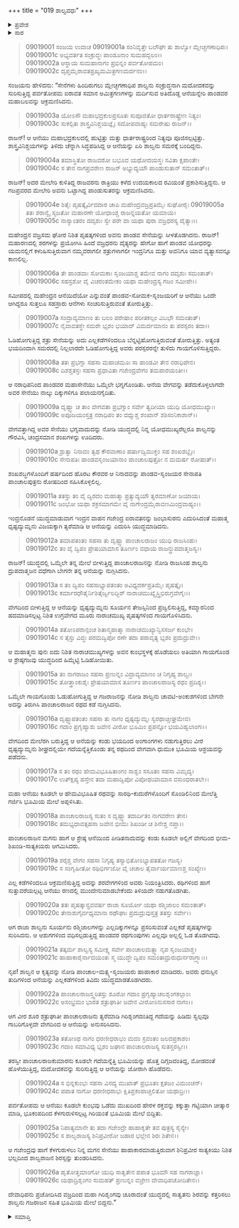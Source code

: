 +++
title = "019 ಶಾಲ್ವವಧಃ"
+++

<details><summary>ಪ್ರವೇಶ</summary>


।।   ಓಂ ಓಂ ನಮೋ ನಾರಾಯಣಾಯ।।   ಶ್ರೀ ವೇದವ್ಯಾಸಾಯ ನಮಃ ।।

ಶ್ರೀ ಕೃಷ್ಣದ್ವೈಪಾಯನ ವೇದವ್ಯಾಸ ವಿರಚಿತ  

**ಶ್ರೀ ಮಹಾಭಾರತ**

**ಶಲ್ಯ ಪರ್ವ**

**ಹ್ರದಪ್ರವೇಶ ಪರ್ವ**

**ಅಧ್ಯಾಯ 19**

</details>

<details><summary>ಸಾರ</summary>

ಮ್ಲೇಚ್ಛ ಗಣಾಧಿಪ ಶಾಲ್ವನ ಯುದ್ಧ (1-10). ಧೃಷ್ಟದ್ಯುಮ್ನನು ಶಾಲ್ವನ ಆನೆಯನ್ನು ಸಂಹರಿಸಿದುದು (11-24). ಸಾತ್ಯಕಿಯಿಂದ ಶಾಲ್ವನ ವಧೆ (25-26).


</details>



> 09019001 ಸಂಜಯ ಉವಾಚ
09019001a ಸಂನಿವೃತ್ತೇ ಬಲೌಘೇ ತು ಶಾಲ್ವೋ ಮ್ಲೇಚ್ಚಗಣಾಧಿಪಃ।   
09019001c ಅಭ್ಯವರ್ತತ ಸಂಕ್ರುದ್ಧಃ ಪಾಂಡೂನಾಂ ಸುಮಹದ್ಬಲಂ।।   
09019002a ಆಸ್ಥಾಯ ಸುಮಹಾನಾಗಂ ಪ್ರಭಿನ್ನಂ ಪರ್ವತೋಪಮಂ।   
09019002c ದೃಪ್ತಮೈರಾವತಪ್ರಖ್ಯಮಮಿತ್ರಗಣಮರ್ದನಂ।।

ಸಂಜಯನು ಹೇಳಿದನು: “ಸೇನೆಗಳು ಹಿಂದಿರುಗಲು ಮ್ಲೇಚ್ಛಗಣಾಧಿಪ ಶಾಲ್ವನು ಸಂಕ್ರುದ್ಧನಾಗಿ ಮದೋದಕವನ್ನು ಸುರಿಸುತ್ತಿದ್ದ ಪರ್ವತೋಪಮ ಐರಾವತ ಸಮಾನ ಅಮಿತ್ರಗಣಗಳನ್ನು ಮರ್ದಿಸುವ ಅತಿದೊಡ್ಡ ಆನೆಯನ್ನೇರಿ ಪಾಂಡವರ ಮಹಾಬಲವನ್ನು ಆಕ್ರಮಣಿಸಿದನು.

> 09019003a ಯೋಽಸೌ ಮಹಾಭದ್ರಕುಲಪ್ರಸೂತಃ
	ಸುಪೂಜಿತೋ ಧಾರ್ತರಾಷ್ಟ್ರೇಣ ನಿತ್ಯಂ।   
> 09019003c ಸುಕಲ್ಪಿತಃ ಶಾಸ್ತ್ರವಿನಿಶ್ಚಯಜ್ಞೈಃ
	ಸದೋಪವಾಹ್ಯಃ ಸಮರೇಷು ರಾಜನ್।।   

ರಾಜನ್! ಆ ಆನೆಯು ಮಹಾಭದ್ರಕುಲದಲ್ಲಿ ಹುಟ್ಟಿತ್ತು ಮತ್ತು ಧಾರ್ತರಾಷ್ಟ್ರರಿಂದ ನಿತ್ಯವೂ ಪೂಜಿಸಲ್ಪಟ್ಟಿತ್ತು. ಶಾಸ್ತ್ರವಿನಿಶ್ಚಯಗಳನ್ನು ತಿಳಿದು ಚೆನ್ನಾಗಿ ಸಿದ್ಧಪಡಿಸಿದ್ದ ಆ ಆನೆಯನ್ನು ಏರಿ ಶಾಲ್ವನು ಸಮರಕ್ಕೆ ಬಂದಿದ್ದನು.

> 09019004a ತಮಾಸ್ಥಿತೋ ರಾಜವರೋ ಬಭೂವ
	ಯಥೋದಯಸ್ಥಃ ಸವಿತಾ ಕ್ಷಪಾಂತೇ।   
> 09019004c ಸ ತೇನ ನಾಗಪ್ರವರೇಣ ರಾಜನ್
	ಅಭ್ಯುದ್ಯಯೌ ಪಾಂಡುಸುತಾನ್ ಸಮಂತಾತ್।।   

ರಾಜನ್! ಅದರ ಮೇಲೇರಿ ಕುಳಿತಿದ್ದ ರಾಜವರನು ರಾತ್ರಿಯು ಕಳೆದ ಉದಯಕಾಲದ ರವಿಯಂತೆ ಪ್ರಕಾಶಿಸುತ್ತಿದ್ದನು. ಆ ಗಜಪ್ರವರದ ಮೇಲೇರಿ ಅವನು ಒಟ್ಟಾಗಿದ್ದ ಪಾಂಡುಸುತರನ್ನು ಆಕ್ರಮಣಿಸಿದನು.

> 09019004e ಶಿತೈಃ ಪೃಷತ್ಕೈರ್ವಿದದಾರ ಚಾಪಿ
	ಮಹೇಂದ್ರವಜ್ರಪ್ರತಿಮೈಃ ಸುಘೋರೈಃ 
> 09019005a ತತಃ ಶರಾನ್ವೈ ಸೃಜತೋ ಮಹಾರಣೇ
	ಯೋಧಾಂಶ್ಚ ರಾಜನ್ನಯತೋ ಯಮಾಯ।   
> 09019005c ನಾಸ್ಯಾಂತರಂ ದದೃಶುಃ ಸ್ವೇ ಪರೇ ವಾ
	ಯಥಾ ಪುರಾ ವಜ್ರಧರಸ್ಯ ದೈತ್ಯಾಃ।।   

ಮಹೇಂದ್ರನ ವಜ್ರಸಮ ಘೋರ ನಿಶಿತ ಪೃಷತ್ಕಗಳಿಂದ ಅವನು ಪಾಂಡವ ಸೇನೆಯನ್ನು ಸೀಳತೊಡಗಿದನು. ರಾಜನ್! ಮಹಾರಣದಲ್ಲಿ ಶರಗಳನ್ನು ಪ್ರಯೋಗಿಸಿ ಹಿಂದೆ ವಜ್ರಧರನು ದೈತ್ಯರನ್ನು ಹೇಗೋ ಹಾಗೆ ಪಾಂಡವ ಯೋಧರನ್ನು ಯಮನಲ್ಲಿಗೆ ಕಳುಹಿಸುತ್ತಿರುವಾಗ ನಮ್ಮವರಾಗಲೀ ಶತ್ರುಗಳಾಗಲೀ ಇಂದ್ರನಿಗೂ ಮತ್ತು ಅವನಿಗೂ ಯಾವ ವ್ಯತ್ಯಾಸವನ್ನೂ ಕಾಣಲಿಲ್ಲ.

> 09019006a ತೇ ಪಾಂಡವಾಃ ಸೋಮಕಾಃ ಸೃಂಜಯಾಶ್ಚ
	ತಮೇವ ನಾಗಂ ದದೃಶುಃ ಸಮಂತಾತ್।   
> 09019006c ಸಹಸ್ರಶೋ ವೈ ವಿಚರಂತಮೇಕಂ
	ಯಥಾ ಮಹೇಂದ್ರಸ್ಯ ಗಜಂ ಸಮೀಪೇ।।   

ಸಮೀಪದಲ್ಲಿ ಮಹೇಂದ್ರನ ಆನೆಯಿದೆಯೋ ಎನ್ನುವಂತೆ ಪಾಂಡವ-ಸೋಮಕ-ಸೃಂಜಯರಿಗೆ ಆ ಆನೆಯು ಒಂದೇ ಆಗಿದ್ದರೂ ಸುತ್ತಲೂ ಸಹಸ್ರಾರು ಆನೆಗಳು ಸಂಚರಿಸುತ್ತಿರುವಂತೆ ತೋರುತ್ತಿತ್ತು.

> 09019007a ಸಂದ್ರಾವ್ಯಮಾಣಂ ತು ಬಲಂ ಪರೇಷಾಂ
	ಪರೀತಕಲ್ಪಂ ವಿಬಭೌ ಸಮಂತಾತ್।   
> 09019007c ನೈವಾವತಸ್ಥೇ ಸಮರೇ ಭೃಶಂ ಭಯಾದ್
	ವಿಮರ್ದಮಾನಂ ತು ಪರಸ್ಪರಂ ತದಾ।।   

ಓಡಿಹೋಗುತ್ತಿದ್ದ ಶತ್ರು ಸೇನೆಯನ್ನು ಅದು ಎಲ್ಲಕಡೆಗಳಿಂದಲೂ ಬೆನ್ನಟ್ಟಿಹೋಗುತ್ತಿರುವಂತೆ ತೋರುತ್ತಿತ್ತು. ಅತ್ಯಂತ ಭಯದಿಂದಾಗಿ ಸಮರದಲ್ಲಿ ನಿಲ್ಲಲಾರದೇ ಓಡಿಹೋಗುತ್ತಿದ್ದ ಅವರು ಪರಸ್ಪರರನ್ನೇ ತುಳಿದು ಗಾಯಗೊಳಿಸುತ್ತಿದ್ದರು.

> 09019008a ತತಃ ಪ್ರಭಗ್ನಾ ಸಹಸಾ ಮಹಾಚಮೂಃ
	ಸಾ ಪಾಂಡವೀ ತೇನ ನರಾಧಿಪೇನ।   
> 09019008c ದಿಶಶ್ಚತಸ್ರಃ ಸಹಸಾ ಪ್ರಧಾವಿತಾ
	ಗಜೇಂದ್ರವೇಗಂ ತಮಪಾರಯಂತೀ।।   

ಆ ನರಾಧಿಪನಿಂದ ಪಾಂಡವರ ಮಹಾಸೇನೆಯು ಒಮ್ಮೆಲೇ ಭಗ್ನಗೊಂಡಿತು. ಆನೆಯ ವೇಗವನ್ನು ತಡೆದುಕೊಳ್ಳಲಾಗದೇ ಅವರ ಸೇನೆಯು ನಾಲ್ಕು ದಿಕ್ಕುಗಳಿಗೂ ಪಲಾಯನಗೈದಿತು.

> 09019009a ದೃಷ್ಟ್ವಾ ಚ ತಾಂ ವೇಗವತಾ ಪ್ರಭಗ್ನಾಂ
	ಸರ್ವೇ ತ್ವದೀಯಾ ಯುಧಿ ಯೋಧಮುಖ್ಯಾಃ।   
> 09019009c ಅಪೂಜಯಂಸ್ತತ್ರ ನರಾಧಿಪಂ ತಂ
	ದಧ್ಮುಶ್ಚ ಶಂಖಾನ್ ಶಶಿಸಂನಿಕಾಶಾನ್।।   

ವೇಗವತ್ತಾಗಿದ್ದ ಅವರ ಸೇನೆಯು ಭಗ್ನವಾದುದನ್ನು ನೋಡಿ ಯುದ್ಧದಲ್ಲಿ ನಿನ್ನ ಯೋಧಮುಖ್ಯರೆಲ್ಲರೂ ಶಾಲ್ವನನ್ನು ಗೌರವಿಸಿ, ಚಂದ್ರಸಮಾನ ಶಂಖಗಳನ್ನು ಊದಿದರು.

> 09019010a ಶ್ರುತ್ವಾ ನಿನಾದಂ ತ್ವಥ ಕೌರವಾಣಾಂ
	ಹರ್ಷಾದ್ವಿಮುಕ್ತಂ ಸಹ ಶಂಖಶಬ್ದೈಃ।   
> 09019010c ಸೇನಾಪತಿಃ ಪಾಂಡವಸೃಂಜಯಾನಾಂ
	ಪಾಂಚಾಲಪುತ್ರೋ ನ ಮಮರ್ಷ ರೋಷಾತ್।।   

ಶಂಖಶಬ್ಧಗಳೊಂದಿಗೆ ಹರ್ಷದಿಂದ ಹೊರಟ ಕೌರವರ ಆ ನಿನಾದವನ್ನು ಪಾಂಡವ-ಸೃಂಜಯರ ಸೇನಾಪತಿ ಪಾಂಚಾಲಪುತ್ರನು ರೋಷದಿಂದ ಸಹಿಸಿಕೊಳ್ಳಲಿಲ್ಲ.

> 09019011a ತತಸ್ತು ತಂ ವೈ ದ್ವಿರದಂ ಮಹಾತ್ಮಾ
	ಪ್ರತ್ಯುದ್ಯಯೌ ತ್ವರಮಾಣೋ ಜಯಾಯ।   
> 09019011c ಜಂಭೋ ಯಥಾ ಶಕ್ರಸಮಾಗಮೇ ವೈ
	ನಾಗೇಂದ್ರಮೈರಾವಣಮಿಂದ್ರವಾಹ್ಯಂ।।   

ಇಂದ್ರನೊಡನೆ ಯುದ್ಧಮಾಡುವಾಗ ಇಂದ್ರನ ವಾಹನ ಗಜೇಂದ್ರ ಐರಾವತನನ್ನು ಜಂಭಾಸುರನು ಎದುರಿಸಿದಂತೆ ಮಹಾತ್ಮ ಧೃಷ್ಟದ್ಯುಮ್ನನು ವಿಜಯಕ್ಕಾಗಿ ತ್ವರೆಮಾಡಿ ಆ ಆನೆಯನ್ನು ಎದುರಿಸಿ ಯುದ್ಧಮಾಡಿದನು.

> 09019012a ತಮಾಪತಂತಂ ಸಹಸಾ ತು ದೃಷ್ಟ್ವಾ
	ಪಾಂಚಾಲರಾಜಂ ಯುಧಿ ರಾಜಸಿಂಹಃ।   
> 09019012c ತಂ ವೈ ದ್ವಿಪಂ ಪ್ರೇಷಯಾಮಾಸ ತೂರ್ಣಂ
	ವಧಾಯ ರಾಜನ್ದ್ರುಪದಾತ್ಮಜಸ್ಯ।।   

ರಾಜನ್! ಯುದ್ಧದಲ್ಲಿ ಒಮ್ಮೆಲೇ ತನ್ನ ಮೇಲೆ ಬೀಳುತ್ತಿದ್ದ ಪಾಂಚಾಲರಾಜನನ್ನು ನೋಡಿ ರಾಜಸಿಂಹ ಶಾಲ್ವನು ದ್ರುಪದಾತ್ಮಜನ ವಧೆಗಾಗಿ ಬೇಗನೇ ತನ್ನ ಆನೆಯನ್ನು ನುಗ್ಗಿಸಿದನು.

> 09019013a ಸ ತಂ ದ್ವಿಪಂ ಸಹಸಾಭ್ಯಾಪತಂತಂ
	ಅವಿಧ್ಯದರ್ಕಪ್ರತಿಮೈಃ ಪೃಷತ್ಕೈಃ।   
> 09019013c ಕರ್ಮಾರಧೌತೈರ್ನಿಶಿತೈರ್ಜ್ವಲದ್ಭಿರ್
	ನಾರಾಚಮುಖ್ಯೈಸ್ತ್ರಿಭಿರುಗ್ರವೇಗೈಃ।।   

ವೇಗದಿಂದ ಬೀಳುತ್ತಿದ್ದ ಆ ಆನೆಯನ್ನು ಧೃಷ್ಟದ್ಯುಮ್ನನು ಸೂರ್ಯನ ತೇಜಸ್ಸಿನಿಂದ ಪ್ರಜ್ವಲಿಸುತ್ತಿದ್ದ, ಕಮ್ಮಾರನಿಂದ ಹದಮಾಡಿಸಲ್ಪಟ್ಟ ನಿಶಿತ ಉಗ್ರವೇಗದ ಮೂರು ನಾರಾಚಮುಖ್ಯ ಪೃಷತ್ಕಗಳಿಂದ ಗಾಯಗೊಳಿಸಿದನು.

> 09019014a ತತೋಽಪರಾನ್ಪಂಚ ಶಿತಾನ್ಮಹಾತ್ಮಾ
	ನಾರಾಚಮುಖ್ಯಾನ್ವಿಸಸರ್ಜ ಕುಂಭೇ।   
> 09019014c ಸ ತೈಸ್ತು ವಿದ್ಧಃ ಪರಮದ್ವಿಪೋ ರಣೇ
	ತದಾ ಪರಾವೃತ್ಯ ಭೃಶಂ ಪ್ರದುದ್ರುವೇ।।   

ಆ ಮಹಾತ್ಮನು ಪುನಃ ಐದು ನಿಶಿತ ನಾರಾಚಮುಖ್ಯಗಳನ್ನು ಅವನ ಕುಂಭಸ್ಥಳಕ್ಕೆ ಹೊಡೆಯಲು ಅತಿಯಾಗಿ ಗಾಯಗೊಂಡ ಆ ಶ್ರೇಷ್ಠಗಜವು ಯುದ್ಧದಿಂದ ಹಿಮ್ಮೆಟ್ಟಿ ಓಡಿಹೋಯಿತು.

> 09019015a ತಂ ನಾಗರಾಜಂ ಸಹಸಾ ಪ್ರಣುನ್ನಂ
	ವಿದ್ರಾವ್ಯಮಾಣಂ ಚ ನಿಗೃಹ್ಯ ಶಾಲ್ವಃ।   
> 09019015c ತೋತ್ತ್ರಾಂಕುಶೈಃ ಪ್ರೇಷಯಾಮಾಸ ತೂರ್ಣಂ
	ಪಾಂಚಾಲರಾಜಸ್ಯ ರಥಂ ಪ್ರದಿಶ್ಯ।।   

ಒಮ್ಮೆಲೇ ಗಾಯಗೊಂಡು ಓಡುಹೋಗುತ್ತಿದ್ದ ಆ ಗಜರಾಜನನ್ನು ನೋಡಿ ಶಾಲ್ವನು ಚಾವಟಿ-ಅಂಕುಶಗಳಿಂದ ಬೇಗನೇ ಅದನ್ನು ತಿರುಗಿಸಿ ಪಾಂಚಾಲರಾಜನ ರಥದ ಕಡೆ ನುಗ್ಗಿಸಿದನು.

> 09019016a ದೃಷ್ಟ್ವಾಪತಂತಂ ಸಹಸಾ ತು ನಾಗಂ
	ಧೃಷ್ಟದ್ಯುಮ್ನಃ ಸ್ವರಥಾಚ್ಚೀಘ್ರಮೇವ।   
> 09019016c ಗದಾಂ ಪ್ರಗೃಹ್ಯಾಶು ಜವೇನ ವೀರೋ
	ಭೂಮಿಂ ಪ್ರಪನ್ನೋ ಭಯವಿಹ್ವಲಾಂಗಃ।।   

ವೇಗದಿಂದ ಮೇಲೆರಗಿ ಬರುತ್ತಿದ್ದ ಆ ಆನೆಯನ್ನು ಕಂಡು ಭಯದಿಂದ ಅಂಗಾಂಗಗಳು ನಡುಗುತ್ತಿರಲು ವೀರ ಧೃಷ್ಟದ್ಯುಮ್ನನು ಶೀಘ್ರದಲ್ಲಿಯೇ ಗದೆಯನ್ನೆತ್ತಿಕೊಂಡು ತನ್ನ ರಥದಿಂದ ವೇಗವಾಗಿ ಧುಮುಕಿ ಭೂಮಿಯ ಆಶ್ರಯವನ್ನು ಪಡೆದನು.

> 09019017a ಸ ತಂ ರಥಂ ಹೇಮವಿಭೂಷಿತಾಂಗಂ
	ಸಾಶ್ವಂ ಸಸೂತಂ ಸಹಸಾ ವಿಮೃದ್ಯ।   
> 09019017c ಉತ್ಕ್ಷಿಪ್ಯ ಹಸ್ತೇನ ತದಾ ಮಹಾದ್ವಿಪೋ
	ವಿಪೋಥಯಾಮಾಸ ವಸುಂಧರಾತಲೇ।।   

ಮಹಾ ಆನೆಯು ಕೂಡಲೇ ಆ ಹೇಮವಿಭೂಷಿತ ರಥವನ್ನು ಸಾರಥಿ-ಕುದುರೆಗಳೊಂದಿಗೆ ಸೊಂಡಿಲಿನಿಂದ ಮೇಲೆತ್ತಿ ಗರ್ಜಿಸಿ ಭೂಮಿಯ ಮೇಲೆ ಅಪ್ಪಳಿಸಿತು.

> 09019018a ಪಾಂಚಾಲರಾಜಸ್ಯ ಸುತಂ ಸ ದೃಷ್ಟ್ವಾ
	ತದಾರ್ದಿತಂ ನಾಗವರೇಣ ತೇನ।   
> 09019018c ತಮಭ್ಯಧಾವತ್ಸಹಸಾ ಜವೇನ
	ಭೀಮಃ ಶಿಖಂಡೀ ಚ ಶಿನೇಶ್ಚ ನಪ್ತಾ।।   

ಪಾಂಚಾಲರಾಜನ ಮಗನು ಹಾಗೆ ಆ ಶ್ರೇಷ್ಠ ಆನೆಯಿಂದ ಪೀಡಿತನಾದುದನ್ನು ಕಂಡು ಕೂಡಲೇ ಅಲ್ಲಿಗೆ ವೇಗದಿಂದ ಭೀಮ-ಶಿಖಂಡಿ-ಸಾತ್ಯಕಿಯರು ಆಗಮಿಸಿದರು.

> 09019019a ಶರೈಶ್ಚ ವೇಗಂ ಸಹಸಾ ನಿಗೃಹ್ಯ
	ತಸ್ಯಾಭಿತೋಽಭ್ಯಾಪತತೋ ಗಜಸ್ಯ।   
> 09019019c ಸ ಸಂಗೃಹೀತೋ ರಥಿಭಿರ್ಗಜೋ ವೈ
	ಚಚಾಲ ತೈರ್ವಾರ್ಯಮಾಣಶ್ಚ ಸಂಖ್ಯೇ।।   

ಎಲ್ಲ ಕಡೆಗಳಿಂದಲೂ ಆಕ್ರಮಣಿಸುತ್ತಿದ್ದ ಅದನ್ನು ಶರವೇಗಗಳಿಂದ ಅವರು ನಿಯಂತ್ರಿಸಿದರು. ರಥಿಗಳಿಂದ ಹಾಗೆ ಸುತ್ತುವರೆಯಲ್ಪಟ್ಟ ಆನೆಯು ರಣದಲ್ಲಿ ಮುಂದೇನುಮಾಡಬೇಕೆಂದು ತಿಳಿಯದೇ ನಡುಗತೊಡಗಿತು.

> 09019020a ತತಃ ಪೃಷತ್ಕಾನ್ಪ್ರವವರ್ಷ ರಾಜಾ
	ಸೂರ್ಯೋ ಯಥಾ ರಶ್ಮಿಜಾಲಂ ಸಮಂತಾತ್।   
> 09019020c ತೇನಾಶುಗೈರ್ವಧ್ಯಮಾನಾ ರಥೌಘಾಃ
	ಪ್ರದುದ್ರುವುಸ್ತತ್ರ ತತಸ್ತು ಸರ್ವೇ।।   

ಆಗ ರಾಜಾ ಶಾಲ್ವನು ಸೂರ್ಯನು ರಶ್ಮಿಜಾಲಗಳನ್ನು ಎಲ್ಲದಿಕ್ಕುಗಳನ್ನೂ ಪ್ರಸರಿಸುವಂತೆ ಎಲ್ಲಕಡೆ ಪೃಷತ್ಕಗಳನ್ನು ಸುರಿಸಿದನು. ಆ ಆಶುಗಗಳಿಂದ ವಧಿಸಲ್ಪಡುತ್ತಿದ್ದ ಪಾಂಡವರ ರಥಗುಂಪುಗಳು ಎಲ್ಲವೂ ಅಲ್ಲಲ್ಲಿ ಓಡ ತೊಡಗಿದವು.

> 09019021a ತತ್ಕರ್ಮ ಶಾಲ್ವಸ್ಯ ಸಮೀಕ್ಷ್ಯ ಸರ್ವೇ
	ಪಾಂಚಾಲಮತ್ಸ್ಯಾ ನೃಪ ಸೃಂಜಯಾಶ್ಚ।   
> 09019021c ಹಾಹಾಕಾರೈರ್ನಾದಯಂತಃ ಸ್ಮ ಯುದ್ಧೇ
	ದ್ವಿಪಂ ಸಮಂತಾದ್ರುರುಧುರ್ನರಾಗ್ರ್ಯಾಃ।।   

ನೃಪ! ಶಾಲ್ವನ ಆ ಕೃತ್ಯವನ್ನು ನೋಡಿ ಪಾಂಚಾಲ-ಮತ್ಸ್ಯ-ಸೃಂಜಯರು ಹಾಹಾಕಾರ ಮಾಡಿದರು. ಅವರು ಧನುಸ್ಸಿನ ತುದಿಗಳಿಂದ ಆನೆಯನ್ನು ಎಲ್ಲಕಡೆಗಳಿಂದ ತಿವಿದು ಯುದ್ಧಮಾಡತೊಡಗಿದರು.

> 09019022a ಪಾಂಚಾಲರಾಜಸ್ತ್ವರಿತಸ್ತು ಶೂರೋ
	ಗದಾಂ ಪ್ರಗೃಹ್ಯಾಚಲಶೃಂಗಕಲ್ಪಾಂ।   
> 09019022c ಅಸಂಭ್ರಮಂ ಭಾರತ ಶತ್ರುಘಾತೀ
	ಜವೇನ ವೀರೋಽನುಸಸಾರ ನಾಗಂ।।   

ಆಗ ವೀರ ಶೂರ ಶತ್ರುಘಾತೀ ಪಾಂಚಾಲರಾಜನು ತ್ವರೆಮಾಡಿ ಗಿರಿಶೃಂಗದಂತಿದ್ದ ಗದೆಯನ್ನು ಹಿಡಿದು ಸ್ವಲ್ಪವೂ ಗಾಬರಿಗೊಳ್ಳದೇ ವೇಗದಿಂದ ಆ ಆನೆಯನ್ನು ಅನುಸರಿಸಿದನು.

> 09019023a ತತೋಽಥ ನಾಗಂ ಧರಣೀಧರಾಭಂ
	ಮದಂ ಸ್ರವಂತಂ ಜಲದಪ್ರಕಾಶಂ।   
> 09019023c ಗದಾಂ ಸಮಾವಿಧ್ಯ ಭೃಶಂ ಜಘಾನ
	ಪಾಂಚಾಲರಾಜಸ್ಯ ಸುತಸ್ತರಸ್ವೀ।।   

ತರಸ್ವೀ ಪಾಂಚಾಲರಾಜಕುಮಾರನು ಕೂಡಲೇ ಗದೆಯನ್ನೆತ್ತಿ ಭೂಮಿಯನ್ನು ಹೊತ್ತ ದಿಗ್ಗಜದಂತಿದ್ದ, ಮೋಡದಂತೆ ಹೊಳೆಯುತ್ತಿದ್ದ, ಮದೋದಕವನ್ನು ಸುರಿಸುತ್ತಿದ್ದ ಆ ಆನೆಯನ್ನು ಜೋರಾಗಿ ಹೊಡೆದನು.

> 09019024a ಸ ಭಿನ್ನಕುಂಭಃ ಸಹಸಾ ವಿನದ್ಯ
	ಮುಖಾತ್ ಪ್ರಭೂತಂ ಕ್ಷತಜಂ ವಿಮುಂಚನ್।   
> 09019024c ಪಪಾತ ನಾಗೋ ಧರಣೀಧರಾಭಃ
	ಕ್ಷಿತಿಪ್ರಕಂಪಾಚ್ಚಲಿತೋ ಯಥಾದ್ರಿಃ।।   

ಪರ್ವತೋಪಮ ಆ ಆನೆಯು ಕೂಡಲೇ ಕುಂಭವು ಒಡೆದು ಮುಖದಿಂದ ಹೇರಳ ರಕ್ತವನ್ನು ಕಕ್ಕುತ್ತಾ ಗಟ್ಟಿಯಾಗಿ ಚೀತ್ಕಾರ ಮಾಡಿ, ಭೂಕಂಪದಿಂದ ಕೆಳಗುರುಳಿಸಲ್ಪಟ್ಟ ಗಿರಿಯಂತೆ ಭೂಮಿಯ ಮೇಲೆ ಬಿದ್ದಿತು.

> 09019025a ನಿಪಾತ್ಯಮಾನೇ ತು ತದಾ ಗಜೇಂದ್ರೇ
	ಹಾಹಾಕೃತೇ ತವ ಪುತ್ರಸ್ಯ ಸೈನ್ಯೇ।   
> 09019025c ಸ ಶಾಲ್ವರಾಜಸ್ಯ ಶಿನಿಪ್ರವೀರೋ
	ಜಹಾರ ಭಲ್ಲೇನ ಶಿರಃ ಶಿತೇನ।।   

ಆ ಗಜೇಂದ್ರವು ಹಾಗೆ ಕೆಳಗುರುಳಲು ನಿನ್ನ ಮಗನ ಸೇನೆಯು ಹಾಹಾಕಾರಮಾಡುತ್ತಿರುವಾಗ ಶಿನಿಪ್ರವೀರ ಸಾತ್ಯಕಿಯು ನಿಶಿತ ಭಲ್ಲದಿಂದ ಶಾಲ್ವರಾಜನ ಶಿರಸ್ಸನ್ನು ತುಂಡರಿಸಿದನು.

> 09019026a ಹೃತೋತ್ತಮಾಂಗೋ ಯುಧಿ ಸಾತ್ವತೇನ
	ಪಪಾತ ಭೂಮೌ ಸಹ ನಾಗರಾಜ್ಞಾ।   
> 09019026c ಯಥಾದ್ರಿಶೃಂಗಂ ಸುಮಹತ್ ಪ್ರಣುನ್ನಂ
	ವಜ್ರೇಣ ದೇವಾಧಿಪಚೋದಿತೇನ।।   

ದೇವಾಧಿಪನು ಪ್ರಚೋದಿಸಿದ ವಜ್ರದಿಂದ ಮಹಾ ಗಿರಿಶೃಂಗವು ಚೂರಾದಂತೆ ಯುದ್ಧದಲ್ಲಿ ಸಾತ್ವತನು ಶಿರವನ್ನು ಕತ್ತರಿಸಲು ಶಾಲ್ವನು ಗಜರಾಜನ ಸಹಿತ ಭೂಮಿಯ ಮೇಲೆ ಬಿದ್ದನು.”



<details><summary>ಸಮಾಪ್ತಿ</summary>

ಇತಿ ಶ್ರೀಮಹಾಭಾರತೇ ಶಲ್ಯಪರ್ವಣಿ ಹ್ರದಪ್ರವೇಶಪರ್ವಣಿ ಶಾಲ್ವವಧೇ ಏಕೋನವಿಂಶೋಽಧ್ಯಾಯಃ।।  
ಇದು ಶ್ರೀಮಹಾಭಾರತದಲ್ಲಿ ಶಲ್ಯಪರ್ವದಲ್ಲಿ ಹ್ರದಪವೇಶಪರ್ವದಲ್ಲಿ ಶಾಲ್ವವಧ ಎನ್ನುವ ಹತ್ತೊಂಭತ್ತನೇ ಅಧ್ಯಾಯವು.


</details>
